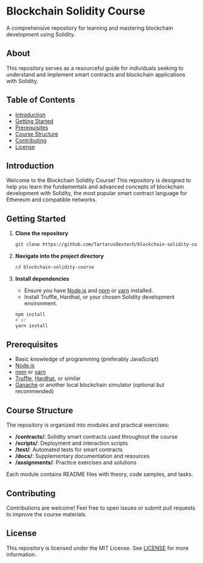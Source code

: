 # Blockchain Solidity Course

A comprehensive repository for learning and mastering blockchain development using Solidity.

## About

This repository serves as a resourceful guide for individuals seeking to understand and implement smart contracts and blockchain applications with Solidity.

## Table of Contents

- [Introduction](#introduction)
- [Getting Started](#getting-started)
- [Prerequisites](#prerequisites)
- [Course Structure](#course-structure)
- [Contributing](#contributing)
- [License](#license)

## Introduction

Welcome to the Blockchain Solidity Course! This repository is designed to help you learn the fundamentals and advanced concepts of blockchain development with Solidity, the most popular smart contract language for Ethereum and compatible networks.

## Getting Started

1. **Clone the repository**
   ```sh
   git clone https://github.com/TartarusDevtech/blockchain-solidity-course.git
   ```

2. **Navigate into the project directory**
   ```sh
   cd blockchain-solidity-course
   ```

3. **Install dependencies**
   - Ensure you have [Node.js](https://nodejs.org/) and [npm](https://www.npmjs.com/) or [yarn](https://yarnpkg.com/) installed.
   - Install Truffle, Hardhat, or your chosen Solidity development environment.

   ```sh
   npm install
   # or
   yarn install
   ```

## Prerequisites

- Basic knowledge of programming (preferably JavaScript)
- [Node.js](https://nodejs.org/)
- [npm](https://www.npmjs.com/) or [yarn](https://yarnpkg.com/)
- [Truffle](https://www.trufflesuite.com/truffle), [Hardhat](https://hardhat.org/), or similar
- [Ganache](https://trufflesuite.com/ganache/) or another local blockchain simulator (optional but recommended)

## Course Structure

The repository is organized into modules and practical exercises:

- **/contracts/**: Solidity smart contracts used throughout the course
- **/scripts/**: Deployment and interaction scripts
- **/test/**: Automated tests for smart contracts
- **/docs/**: Supplementary documentation and resources
- **/assignments/**: Practice exercises and solutions

Each module contains README files with theory, code samples, and tasks.

## Contributing

Contributions are welcome! Feel free to open issues or submit pull requests to improve the course materials.

## License

This repository is licensed under the MIT License. See [LICENSE](LICENSE) for more information.
